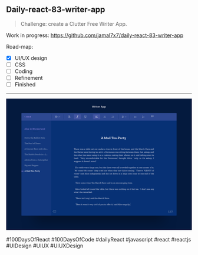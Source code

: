 ## Daily-react-83-writer-app

> Challenge: create a Clutter Free Writer App.

Work in progress: https://github.com/jamal7x7/daily-react-83-writer-app

Road-map:

- [x] UI/UX design
- [ ] CSS
- [ ] Coding
- [ ] Refinement
- [ ] Finished

---

![Alt text](src/images/daily-react-83-writer-app.png?raw=true "App UI")



#100DaysOfReact #100DaysOfCode #dailyReact #javascript #react #reactjs #UIDesign #UIUX #UIUXDesign
